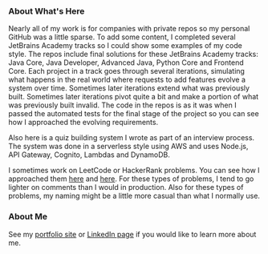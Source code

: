 ### About What's Here

Nearly all of my work is for companies with private repos so my personal GitHub was a little sparse. To add some content, I completed several JetBrains Academy tracks so I could show some examples of my code style. The repos include final solutions for these JetBrains Academy tracks: Java Core, Java Developer, Advanced Java, Python Core and Frontend Core. Each project in a track goes through several iterations, simulating what happens in the real world where requests to add features evolve a system over time. Sometimes later iterations extend what was previously built. Sometimes later iterations pivot quite a bit and make a portion of what was previously built invalid. The code in the repos is as it was when I passed the automated tests for the final stage of the project so you can see how I approached the evolving requirements.

Also here is a quiz building system I wrote as part of an interview process. The system was done in a serverless style using AWS and uses Node.js, API Gateway, Cognito, Lambdas and DynamoDB.

I sometimes work on LeetCode or HackerRank problems. You can see how I approached them [here](https://github.com/kimnetics/LeetCode) and [here](https://github.com/kimnetics/HackerRank). For these types of problems, I tend to go lighter on comments than I would in production. Also for these types of problems, my naming might be a little more casual than what I normally use.

### About Me

See my [portfolio site](https://greg.kimnetics.com/) or [LinkedIn page](https://www.linkedin.com/in/6502a/) if you would like to learn more about me.
